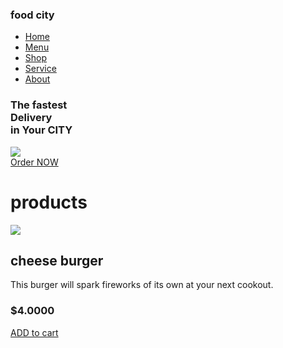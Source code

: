 <!DOCTYPE html>
<html lang="en">
  <head>
    <meta charset="UTF-8">
    <meta http-equiv="X=UA-Compatible" content="IE=edge">
    <meta name="viewport" content="width= device-width, intial-scale=1.0">
    <title> OUJDA  Delecious-fooD </title>
    <link rel="stylesheet" href="style.css">
    <link rel="shortcut icon" href="image/logo.png">
    <link rel="stylesheet" href="https://cdnjs.cloudflare.com/ajax/libs/font-awesome/6.1.1/css/all.min.css" integrity="sha512-KfkfwYDsLkIlwQp6LFnl8zNdLGxu9YAA1QvwINks4PhcElQSvqcyVLLD9aMhXd13uQjoXtEKNosOWaZqXgel0g==" crossorigin="anonymous" referrerpolicy="no-referrer" />
  </head>
  <body>
    <section>
	  <nav>
	    <div class="logo">
		  <h1>food cit<span>y</span></h1>
		</div>
		<ul>
		  <li><a href="#home">Home</a></li>
		  <li><a href="#Menu">Menu</a></li>
		  <li><a href="#Shop">Shop</a></li>
		  <li><a href="#Service">Service</a></li>
		  <li><a href="#About">About</a></li>
		</ul>
		<div class="icons">
		  <i class="fa-solid fa-heart"></i>
		  <i class="fa-solid fa-cart-shopping"></i>
		  <i class="fa-solid fa-user"></i>
		</div>
		<div class="main" id="Home">
		  <div class="main_content">
		    <div class="main_text">
			  <h1>The fastest<br> Delivery <br> <span>in Your CITY</span></h1>
			  <p> 
			  </p>
			</div>
			<div class="main_image">
			  <img src="https://img.delicious.com.au/tDFZk3WL/del/2016/03/portuguese-chicken-burger-28443-1.jpg">
			</div>
		  </div>
		  <div class="social_icon">
		    <i class="fa-brands fa-facebook-f"></i>
		    <i class="fa-brands fa-twitter"></i>
		    <i class="fa-brands fa-instagram"></i>
		    <i class="fa-brands fa-linkedin-in"></i>
		  </div>
		  <div class="button">
		    <a href="#">Order NOW</a>
		    <i class="fa-solid fa-chevron-right"></i>
		  </div>
		</div>
	  </nav>
	</section> 
	 <div class="products" id="products">
		 <h1>products</h1>
		 <div class="box">
			 <div class="card">
				 <div class="small_card">
					 <i class="fa-solid fa-heart"></i>
					 <i class="fa-solid fa-share"></i>
				 </div>
				 <div class="image">
					 <img src="https://assets.epicurious.com/photos/5c745a108918ee7ab68daf79/
					 5:4/w_3129,h_2503,c_limit/Smashburger-recipe-120219.jpg" >
				 </div>
				 <div class="products_text">
					 <h2>cheese burger</h2>
					 <p>
						 This burger will spark fireworks of its own at your next 
						 cookout.
					 </p>
					 <h3>$4.0000</h3>
					 <div class="procucts_star">
						 <i class="fa_solid fa_star"></i>
						 <i class="fa_solid fa_star"></i>
						 <i class="fa_solid fa_star"></i>
						 <i class="fa_solid fa_star"></i>
						 <i class="fa_solid fa_star"></i>
					 </div>
					 <a href="#" class="btn">ADD to cart</a>
				 </div>
			 </div>
		 </div>
	 </div>
  
  </body>
</html>
